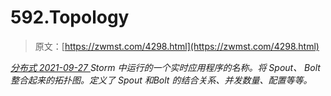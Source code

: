 <!--yml
category: 未分类
date: 0001-01-01 00:00:00
-->

# 592.Topology

> 原文：[https://zwmst.com/4298.html](https://zwmst.com/4298.html)

   [ *分布式* ](https://zwmst.com/%e5%88%86%e5%b8%83%e5%bc%8f)*[ <time datetime="2021-09-28T01:13:22+08:00"> 2021-09-27 </time> ](https://zwmst.com/4298.html)  Storm 中运行的一个实时应用程序的名称。将 Spout、 Bolt 整合起来的拓扑图。定义了 Spout 和Bolt 的结合关系、并发数量、配置等等。*